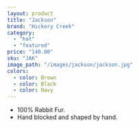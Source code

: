 ```yaml
---
layout: product
title: "Jackson"
brand: "Hickory Creek"
category: 
  - "hat"
  - "featured"
price: "140.00"
sku: "JAK"
image_path: "/images/jackson/jackson.jpg"
colors:
  - color: Brown
  - color: Black
  - color: Navy
---
```


* 100% Rabbit Fur.
* Hand blocked and shaped by hand.